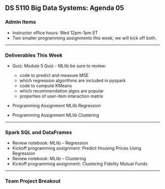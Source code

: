 ## DS 5110 Big Data Systems: Agenda 05

### Admin Items

- Instructor office hours: Wed 12pm-1pm ET
- Two smaller programming assignments this week; we will kick off both.

---

### Deliverables This Week

- Quiz: Module 5 Quiz - MLlib
  be sure to review:  
  - code to predict and measure MSE
  - which regression algorithms are included in pyspark
  - code to compute KMeans
  - which recommendation algos are popular
  - properties of user-item interaction matrix


- Programming Assignment MLlib Regression
- Programming Assignment MLlib Clustering

---

### Spark SQL and DataFrames

- Review notebook: MLlib – Regression
- Kickoff programming assignment: Predict Housing Prices Using Regression
- Review notebook: MLlib – Clustering
- Kickoff programming assignment: Clustering Fidelity Mutual Funds

--- 

### Team Project Breakout
